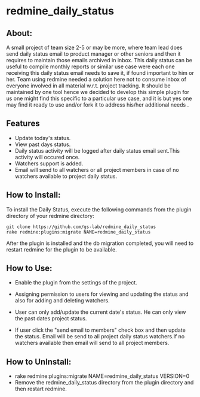 redmine_daily_status
====================

## About: 

A small project of team  size 2-5 or may be more, where team lead does send daily status email to product manager or other seniors and then it requires to maintain those emails archived in inbox. This daily status can be useful to compile monthly reports or similar use case were each one receiving this daily status email needs to save it,  if found important to him or her. Team using redmine needed a solution here not to consume inbox of everyone involved in all material w.r.t. project tracking. It should be maintained by one tool hence we decided to develop this simple plugin for us one might find this specific to a particular use case, and it is but yes one may find it ready to use and/or fork it to address his/her additional needs .

## Features

* Update today's status.
* View past days status.
* Daily status activity will be logged after daily status email sent.This activity will occured once.
* Watchers support is added.
* Email will send to all watchers or all project members in case of no watchers available to project daily status.


## How to Install:

To install the Daily Status, execute the following commands from the plugin directory of your redmine directory:

    git clone https://github.com/gs-lab/redmine_daily_status
    rake redmine:plugins:migrate NAME=redmine_daily_status

After the plugin is installed and the db migration completed, you will
need to restart redmine for the plugin to be available.

## How to Use:

* Enable the plugin from the settings of the project.

* Assigning permission to users for viewing and updating the status and also for adding and deleting watchers.

* User can only add/update the current date's status. He can only view the past dates project status.

* If user click the "send email to members" check box and then update the status. Email will be send to all project daily status watchers.If
no watchers available then email will send to all project members.

## How to UnInstall:

* rake redmine:plugins:migrate NAME=redmine_daily_status VERSION=0
* Remove the redmine_daily_status directory from the plugin directory and then restart redmine.
